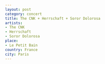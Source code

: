 ```yaml
---
layout: post
category: concert
title: The CNK + Herrschaft + Soror Dolorosa
artists: 
- The CNK
- Herrschaft
- Soror Dolorosa
place: 
- Le Petit Bain
country: France
city: Paris
---
```


